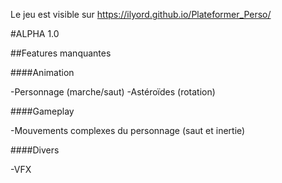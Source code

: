 Le jeu est visible sur https://ilyord.github.io/Plateformer_Perso/

#ALPHA 1.0

##Features manquantes

####Animation

-Personnage (marche/saut)
-Astéroïdes (rotation)

####Gameplay

-Mouvements complexes du personnage (saut et inertie)

####Divers

-VFX


